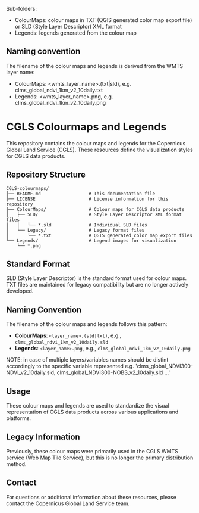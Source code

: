 

Sub-folders:
* ColourMaps: colour maps in TXT (QGIS generated color map export file) or SLD (Style Layer Descriptor) XML format
* Legends: legends generated from the colour map

## Naming convention

The filename of the colour maps and legends is derived from the WMTS layer name:
* ColourMaps: <wmts_layer_name>.(txt|sld), e.g. clms_global_ndvi_1km_v2_10daily.txt
* Legends: <wmts_layer_name>.png, e.g. clms_global_ndvi_1km_v2_10daily.png




# CGLS Colourmaps and Legends

This repository contains the colour maps and legends for the Copernicus Global Land Service (CGLS). These resources define the visualization styles for CGLS data products.

## Repository Structure
```
CGLS-colourmaps/
├── README.md                  # This documentation file
├── LICENSE                    # License information for this repository
├── ColourMaps/                # Colour maps for CGLS data products
│   ├── SLD/                   # Style Layer Descriptor XML format files
│   │   └── *.sld              # Individual SLD files
│   └── Legacy/                # Legacy format files
│       └── *.txt              # QGIS generated color map export files
└── Legends/                   # Legend images for visualization
    └── *.png  
```

## Standard Format

SLD (Style Layer Descriptor) is the standard format used for colour maps. TXT files are maintained for legacy compatibility but are no longer actively developed.

## Naming Convention

The filename of the colour maps and legends follows this pattern:

- **ColourMaps**: `<layer_name>.(sld|txt)`, e.g., `clms_global_ndvi_1km_v2_10daily.sld`
- **Legends**: `<layer_name>.png`, e.g., `clms_global_ndvi_1km_v2_10daily.png`

NOTE: in case of multiple layers/variables names should be distint accordingly to the specific variable represented e.g. 'clms_global_NDVI300-NDVI_v2_10daily.sld, clms_global_NDVI300-NOBS_v2_10daily.sld ...'

## Usage

These colour maps and legends are used to standardize the visual representation of CGLS data products across various applications and platforms.

## Legacy Information

Previously, these colour maps were primarily used in the CGLS WMTS service (Web Map Tile Service), but this is no longer the primary distribution method.

## Contact

For questions or additional information about these resources, please contact the Copernicus Global Land Service team.
